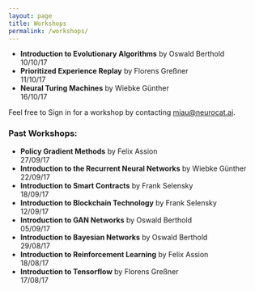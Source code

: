 ```yaml
---
layout: page
title: Workshops
permalink: /workshops/
---
```


- **Introduction to Evolutionary Algorithms** by Oswald Berthold  
10/10/17
- **Prioritized Experience Replay** by Florens Greßner  
11/10/17
- **Neural Turing Machines** by Wiebke Günther  
16/10/17


Feel free to Sign in for a workshop by contacting [miau@neurocat.ai](mailto:miau@neurocat.ai).

### Past Workshops:

- **Policy Gradient Methods** by Felix Assion  
27/09/17
- **Introduction to the Recurrent Neural Networks** by Wiebke Günther  
22/09/17
- **Introduction to Smart Contracts** by Frank Selensky   
18/09/17
- **Introduction to Blockchain Technology** by Frank Selensky  
12/09/17
- **Introduction to GAN Networks** by Oswald Berthold  
05/09/17
- **Introduction to Bayesian Networks** by Oswald Berthold  
29/08/17
- **Introduction to Reinforcement Learning** by Felix Assion  
18/08/17
- **Introduction to Tensorflow** by Florens Greßner  
17/08/17
